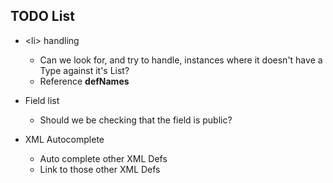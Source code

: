 ## TODO List

 * \<li> handling
   * Can we look for, and try to handle, instances where it doesn't have a Type against it's List?
   * Reference **defNames**

 * Field list
   * Should we be checking that the field is public?

 * XML Autocomplete
   * Auto complete other XML Defs
   * Link to those other XML Defs